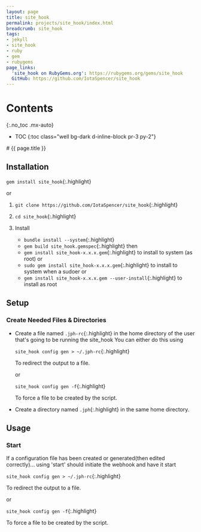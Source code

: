 ```yaml
---
layout: page
title: site_hook
permalink: projects/site_hook/index.html
breadcrumb: site_hook
tags:
- jekyll
- site_hook
- ruby
- gem
- rubygems
page_links:
  'site_hook on RubyGems.org': https://rubygems.org/gems/site_hook
  GitHub: https://github.com/IotaSpencer/site_hook
---
```

<div class="float-right card bg-dark ml-4 mr-2" style="order: 2;" markdown="1">

# Contents
{:.no_toc .mx-auto}

* TOC
{:toc class="well bg-dark d-inline-block pr-3 py-2"}
</div>

<div markdown="1" class="d-inline-block">
# {{ page.title }}

## Installation

  <div class="list-group bg-dark-gray d-inline-flex">

  <div markdown="1" class="list-group-item bg-dark-gray d-inline-flex">

  `gem install site_hook`{:.highlight}

  </div>

  <div class="list-group-item bg-dark-gray d-inline-flex">or</div>

  <div markdown="1" class="list-group-item bg-dark-gray d-inline-flex">

  1. `git clone https://github.com/IotaSpencer/site_hook`{:.highlight}

  1. `cd site_hook`{:.highlight}

  1. Install
     * `bundle install --system`{:.highlight}
     * `gem build site_hook.gemspec`{:.highlight}
     then
     * `gem install site_hook-x.x.x.gem`{:.highlight} to install to system (as root)
     or
     * `sudo gem install site_hook-x.x.x.gem`{:.highlight} to install to system when a sudoer
     or
     * `gem install site_hook-x.x.x.gem --user-install`{:.highlight} to install as root
  </div>

  </div>

## Setup

### Create Needed Files & Directories
* Create a file named `.jph-rc`{:.highlight} in the home
    directory of the user that's going to be running the site_hook
    You can either do this using
  <div class="list-group bg-dark-gray d-inline-flex">

  <div markdown="1" class="list-group-item bg-dark-gray d-inline-flex">

  `site_hook config gen > ~/.jph-rc`{:.highlight}

  To redirect the output to a file.
  </div>

  <div class="mx-auto d-inline-flex">or</div>

  <div markdown="1" class="list-group-item bg-dark-gray d-inline-flex">

  `site_hook config gen -f`{:.highlight}

  To force a file to be created by the script.
  </div>

  </div>

* Create a directory named `.jph`{:.highlight} in the same home directory.

## Usage

### Start

  If a configuration file has been created or generated(then edited correctly)... using 'start' should initiate the webhook and have it start

  <div class="list-group bg-dark-gray d-inline-flex">

  <div markdown="1" class="list-group-item bg-dark-gray d-inline-flex">

  `site_hook config gen > ~/.jph-rc`{:.highlight}

  To redirect the output to a file.
  </div>

  <div class="mx-auto d-inline-flex">or</div>

  <div markdown="1" class="list-group-item bg-dark-gray d-inline-flex">

  `site_hook config gen -f`{:.highlight}

  To force a file to be created by the script.
  </div>

  </div>
</div>
